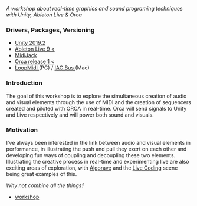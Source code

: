 _A workshop about real-time graphics and sound programing techniques with Unity, Ableton Live & Orca_

### Drivers, Packages, Versioning 
-  [Unity 2019.2](https://store.unity.com/#plans-individual)
-  [Ableton Live 9 < ](https://www.ableton.com/en/)
-  [MidiJack](https://github.com/keijiro/MidiJack)
-  [Orca release 1 <](https://hundredrabbits.itch.io/orca)
-  [LoopMidi ](http://www.tobias-erichsen.de/software/loopmidi.html) (PC) / [IAC Bus ](https://help.ableton.com/hc/en-us/articles/209774225-How-to-setup-a-virtual-MIDI-bus) (Mac)

### Introduction

The goal of this workshop is to explore the simultaneous creation of audio and visual elements through the use of MIDI and the creation of sequencers created and piloted with ORCA in real-time. Orca will send signals to Unity and Live respectively and will power both sound and visuals.

### Motivation

I've always been interested in the link between audio and visual elements in performance, in illustrating the push and pull they exert on each other and developing fun ways of coupling and decoupling these two elements. Illustrating the creative process in real-time and experimenting live are also exciting areas of exploration, with [Algorave](https://en.wikipedia.org/wiki/Algorave)  and the [Live Coding](https://en.wikipedia.org/wiki/Live_coding) scene being great examples of this. 

_Why not combine all the things?_ 

- [workshop](https://github.com/elizasj/GenerativeAudioViz_/blob/master/WORKSHOP.md)